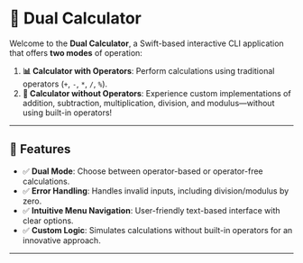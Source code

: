 # 🧮 Dual Calculator

Welcome to the **Dual Calculator**, a Swift-based interactive CLI application that offers **two modes** of operation:
1. **📊 Calculator with Operators**: Perform calculations using traditional operators (`+`, `-`, `*`, `/`, `%`).
2. **🤖 Calculator without Operators**: Experience custom implementations of addition, subtraction, multiplication, division, and modulus—without using built-in operators!

---

## 🚀 Features
- ✅ **Dual Mode**: Choose between operator-based or operator-free calculations.  
- ✅ **Error Handling**: Handles invalid inputs, including division/modulus by zero.  
- ✅ **Intuitive Menu Navigation**: User-friendly text-based interface with clear options.  
- ✅ **Custom Logic**: Simulates calculations without built-in operators for an innovative approach.  

---
